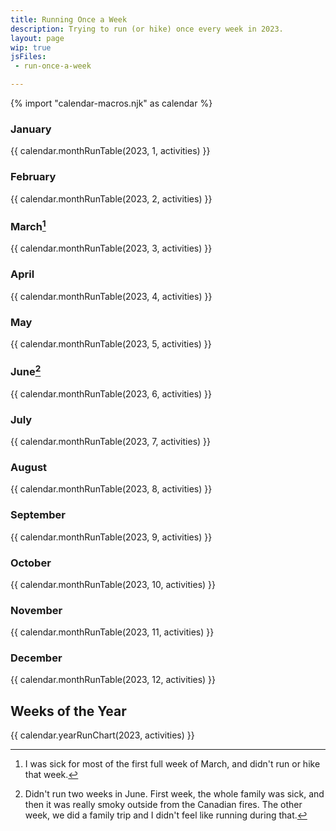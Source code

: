 ```yaml
---
title: Running Once a Week
description: Trying to run (or hike) once every week in 2023.
layout: page
wip: true
jsFiles:
 - run-once-a-week

---
```


{% import "calendar-macros.njk" as calendar %}

### January
{{ calendar.monthRunTable(2023, 1, activities) }}

### February
{{ calendar.monthRunTable(2023, 2, activities) }}

### March[^sick-march]
{{ calendar.monthRunTable(2023, 3, activities) }}

[^sick-march]: I was sick for most of the first full week of March, and didn't run or hike that week.

### April
{{ calendar.monthRunTable(2023, 4, activities) }}

### May
{{ calendar.monthRunTable(2023, 5, activities) }}

### June[^june-weeks]
{{ calendar.monthRunTable(2023, 6, activities) }}

[^june-weeks]: Didn't run two weeks in June. First week, the whole family was sick, and then it was really smoky outside from the Canadian fires. The other week, we did a family trip and I didn't feel like running during that.

### July
{{ calendar.monthRunTable(2023, 7, activities) }}

### August
{{ calendar.monthRunTable(2023, 8, activities) }}

### September
{{ calendar.monthRunTable(2023, 9, activities) }}

### October
{{ calendar.monthRunTable(2023, 10, activities) }}

### November
{{ calendar.monthRunTable(2023, 11, activities) }}

### December
{{ calendar.monthRunTable(2023, 12, activities) }}


## Weeks of the Year

{{ calendar.yearRunChart(2023, activities) }}

